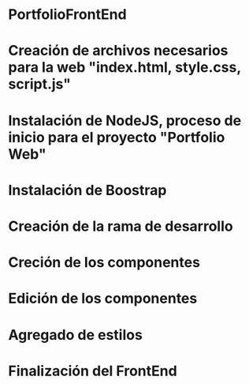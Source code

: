 # PortfolioFrontEnd
# Creación de archivos necesarios para la web "index.html, style.css, script.js"
# Instalación de NodeJS, proceso de inicio para el proyecto "Portfolio Web"
# Instalación de Boostrap
# Creación de la rama de desarrollo
# Creción de los componentes
# Edición de los componentes
# Agregado de estilos
# Finalización del FrontEnd

